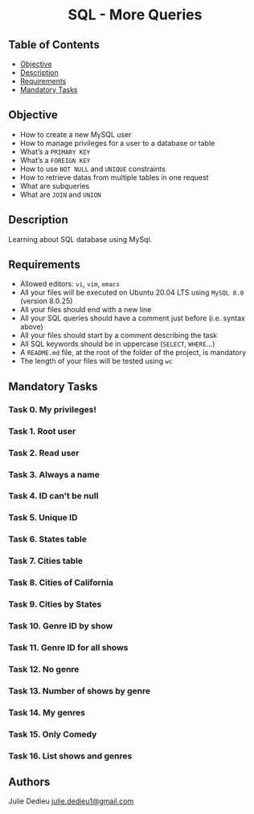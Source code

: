 # <p align="center">SQL - More Queries</p>

## Table of Contents

- [Objective](#Objective)
- [Description](#Descritpion)
- [Requirements](#Requirements)
- [Mandatory Tasks](#Mandatory-tasks)

## Objective

- How to create a new MySQL user
- How to manage privileges for a user to a database or table
- What’s a `PRIMARY KEY`
- What’s a `FOREIGN KEY`
- How to use `NOT NULL` and `UNIQUE` constraints
- How to retrieve datas from multiple tables in one request
- What are subqueries
- What are `JOIN` and `UNION`

## Description

Learning about SQL database using MySql.

## Requirements

- Allowed editors: `vi`, `vim`, `emacs`
- All your files will be executed on Ubuntu 20.04 LTS using `MySQL 8.0` (version 8.0.25)
- All your files should end with a new line
- All your SQL queries should have a comment just before (i.e. syntax above)
- All your files should start by a comment describing the task
- All SQL keywords should be in uppercase (`SELECT`, `WHERE`…)
- A `README.md` file, at the root of the folder of the project, is mandatory
- The length of your files will be tested using `wc`


## Mandatory Tasks

### Task 0. My privileges!

### Task 1. Root user

### Task 2. Read user

### Task 3. Always a name

### Task 4. ID can't be null

### Task 5. Unique ID

### Task 6. States table

### Task 7. Cities table

### Task 8. Cities of California

### Task 9. Cities by States

### Task 10. Genre ID by show

### Task 11. Genre ID for all shows

### Task 12. No genre

### Task 13. Number of shows by genre

### Task 14. My genres

### Task 15. Only Comedy

### Task 16. List shows and genres

## Authors

Julie Dedieu <julie.dedieu1@gmail.com>